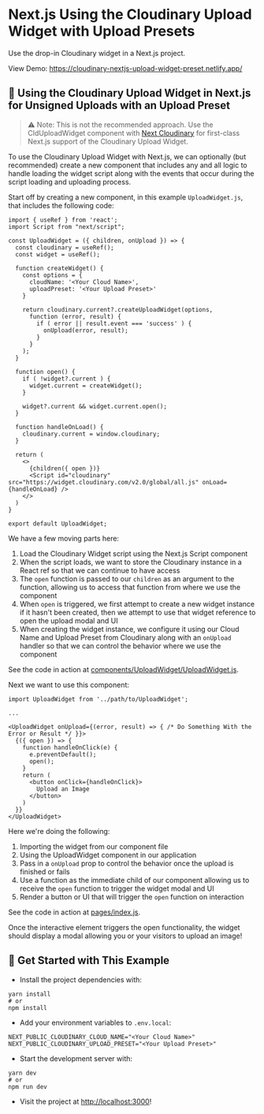 # Next.js Using the Cloudinary Upload Widget with Upload Presets

Use the drop-in Cloudinary widget in a Next.js project.

View Demo: <https://cloudinary-nextjs-upload-widget-preset.netlify.app/>

## 🧰 Using the Cloudinary Upload Widget in Next.js for Unsigned Uploads with an Upload Preset

> ⚠️ Note: This is not the  recommended approach. Use the CldUploadWidget component with [Next Cloudinary](https://next-cloudinary.spacejelly.dev) for first-class Next.js support of the Cloudinary Upload Widget.

To use the Cloudinary Upload Widget with Next.js, we can optionally (but recommended) create a new component that includes any and all logic to handle loading the widget script along with the events that occur during the script loading and uploading process.

Start off by creating a new component, in this example `UploadWidget.js`, that includes the following code:

```
import { useRef } from 'react';
import Script from "next/script";

const UploadWidget = ({ children, onUpload }) => {
  const cloudinary = useRef();
  const widget = useRef();

  function createWidget() {
    const options = {
      cloudName: '<Your Cloud Name>',
      uploadPreset: '<Your Upload Preset>'
    }

    return cloudinary.current?.createUploadWidget(options,
      function (error, result) {
        if ( error || result.event === 'success' ) {
          onUpload(error, result);
        }
      }
    );
  }

  function open() {
    if ( !widget?.current ) {
      widget.current = createWidget();
    }

    widget?.current && widget.current.open();
  }

  function handleOnLoad() {
    cloudinary.current = window.cloudinary;
  }

  return (
    <>
      {children({ open })}
      <Script id="cloudinary" src="https://widget.cloudinary.com/v2.0/global/all.js" onLoad={handleOnLoad} />
    </>
  )
}

export default UploadWidget;
```

We have a few moving parts here:
1. Load the Cloudinary Widget script using the Next.js Script component
1. When the script loads, we want to store the Cloudinary instance in a React ref so that we can continue to have access
1. The `open` function is passed to our `children` as an argument to the function, allowing us to access that function from where we use the component
1. When `open` is triggered, we first attempt to create a new widget instance if it hasn't been created, then we attempt to use that widget reference to open the upload modal and UI
1. When creating the widget instance, we configure it using our Cloud Name and Upload Preset from Cloudinary along with an `onUpload` handler so that we can control the behavior where we use the component

See the code in action at [components/UploadWidget/UploadWidget.js](components/UploadWidget/UploadWidget.js).

Next we want to use this component:

```
import UploadWidget from '../path/to/UploadWidget';

...

<UploadWidget onUpload={(error, result) => { /* Do Something With the Error or Result */ }}>
  {({ open }) => {
    function handleOnClick(e) {
      e.preventDefault();
      open();
    }
    return (
      <button onClick={handleOnClick}>
        Upload an Image
      </button>
    )
  }}
</UploadWidget>
```

Here we're doing the following:
1. Importing the widget from our component file
1. Using the UploadWidget component in our application
1. Pass in a `onUpload` prop to control the behavior once the upload is finished or fails
1. Use a function as the immediate child of our component allowing us to receive the `open` function to trigger the widget modal and UI
1. Render a button or UI that will trigger the `open` function on interaction

See the code in action at [pages/index.js](pages/index.js).

Once the interactive element triggers the open functionality, the widget should display a modal allowing you or your visitors to upload an image!

## 🚀 Get Started with This Example

* Install the project dependencies with:

```
yarn install
# or
npm install
```

* Add your environment variables to `.env.local`:

```
NEXT_PUBLIC_CLOUDINARY_CLOUD_NAME="<Your Cloud Name>"
NEXT_PUBLIC_CLOUDINARY_UPLOAD_PRESET="<Your Upload Preset>"
```

* Start the development server with:

```
yarn dev
# or
npm run dev
```

* Visit the project at <http://localhost:3000>!
